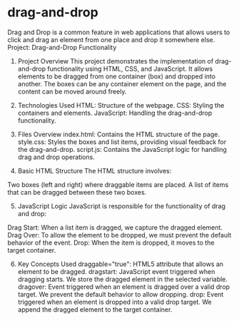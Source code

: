 # drag-and-drop
Drag and Drop is a common feature in web applications that allows users to click and drag an element from one place and drop it somewhere else.
Project: Drag-and-Drop Functionality
1. Project Overview
This project demonstrates the implementation of drag-and-drop functionality using HTML, CSS, and JavaScript. It allows elements to be dragged from one container (box) and dropped into another. The boxes can be any container element on the page, and the content can be moved around freely.

2. Technologies Used
HTML: Structure of the webpage.
CSS: Styling the containers and elements.
JavaScript: Handling the drag-and-drop functionality.

3. Files Overview
index.html: Contains the HTML structure of the page.
style.css: Styles the boxes and list items, providing visual feedback for the drag-and-drop.
script.js: Contains the JavaScript logic for handling drag and drop operations.

4. Basic HTML Structure
The HTML structure involves:

Two boxes (left and right) where draggable items are placed.
A list of items that can be dragged between these two boxes.

5. JavaScript Logic
JavaScript is responsible for the functionality of drag and drop:

Drag Start: When a list item is dragged, we capture the dragged element.
Drag Over: To allow the element to be dropped, we must prevent the default behavior of the event.
Drop: When the item is dropped, it moves to the target container.

6. Key Concepts Used
draggable="true": HTML5 attribute that allows an element to be dragged.
dragstart: JavaScript event triggered when dragging starts. We store the dragged element in the selected variable.
dragover: Event triggered when an element is dragged over a valid drop target. We prevent the default behavior to allow dropping.
drop: Event triggered when an element is dropped into a valid drop target. We append the dragged element to the target container.
